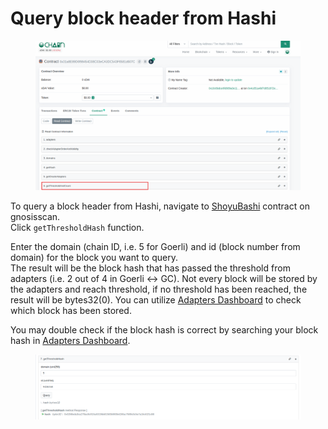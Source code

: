 # Query block header from Hashi

<figure><img src="../../.gitbook/assets/image.png" alt=""><figcaption></figcaption></figure>

To query a block header from Hashi, navigate to [ShoyuBashi](https://gnosisscan.io/address/0x31a8e89d6f98454d38c03eca3dc543f6581d607c#readContract) contract on gnosisscan.\
Click `getThresholdHash` function.

Enter the domain (chain ID, i.e. 5 for Goerli) and id (block number from domain) for the block you want to query.\
The result will be the block hash that has passed the threshold from adapters (i.e. 2 out of 4 in Goerli <-> GC). Not every block will be stored by the adapters and reach threshold, if no threshold has been reached, the result will be bytes32(0). You can utilize [Adapters Dashboard](https://hashiadapters-dashboard-tvw47.ondigitalocean.app/) to check which block has been stored.

You may double check if the block hash is correct by searching your block hash in [Adapters Dashboard](https://hashiadapters-dashboard-tvw47.ondigitalocean.app/).

<figure><img src="../../.gitbook/assets/image (1) (1).png" alt=""><figcaption></figcaption></figure>
